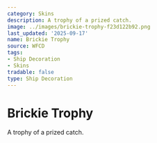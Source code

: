 ```yaml
---
category: Skins
description: A trophy of a prized catch.
image: ../images/brickie-trophy-f23d122b92.png
last_updated: '2025-09-17'
name: Brickie Trophy
source: WFCD
tags:
- Ship Decoration
- Skins
tradable: false
type: Ship Decoration
---
```


# Brickie Trophy

A trophy of a prized catch.

